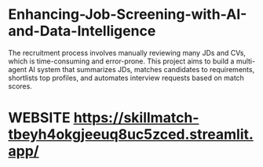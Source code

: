 # Enhancing-Job-Screening-with-AI-and-Data-Intelligence
The recruitment process involves manually reviewing many JDs and CVs, which is time-consuming and error-prone. This project aims to build a multi-agent AI system that summarizes JDs, matches candidates to requirements, shortlists top profiles, and automates interview requests based on match scores.
# **WEBSITE** https://skillmatch-tbeyh4okgjeeuq8uc5zced.streamlit.app/
